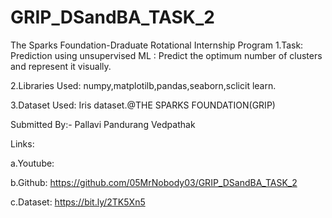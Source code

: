 # GRIP_DSandBA_TASK_2
The Sparks Foundation-Draduate Rotational Internship Program
1.Task: Prediction using unsupervised ML : Predict the optimum number of clusters and represent it visually.

2.Libraries Used: numpy,matplotilb,pandas,seaborn,sclicit learn.

3.Dataset Used: Iris dataset.@THE SPARKS FOUNDATION(GRIP)

Submitted By:- Pallavi Pandurang Vedpathak

Links:

a.Youtube:

b.Github: https://github.com/05MrNobody03/GRIP_DSandBA_TASK_2

c.Dataset: https://bit.ly/2TK5Xn5
